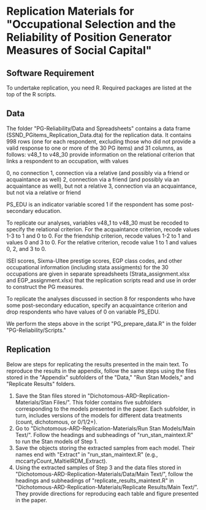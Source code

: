 # Replication Materials for "Occupational Selection and the Reliability of Position Generator Measures of Social Capital"

## Software Requirement

To undertake replication, you need R. Required packages are listed at the top of the R scripts.  

## Data

The folder "PG-Reliability/Data and Spreadsheets" contains a data frame (SSND_PGitems_Replication_Data.dta) for the replication data. It contains 998 rows (one for each respondent, excluding those who did not provide a valid response to one or more of the 30 PG items) and 31 columns, as follows:
v48_1 to v48_30 provide information on the relational criterion that links a respondent to an occupation, with values

  0, no connection
  1, connection via a relative (and possibly via a friend or acquaintance as well)
  2, connection via a friend (and possibly via an acquaintance as well), but not a relative
  3, connection via an acquaintance, but not via a relative or friend

PS_EDU is an indicator variable scored 1 if the respondent has some post-secondary education.

To replicate our analyses, variables v48_1 to v48_30 must be recoded to specify the relational criterion.
	For the acquaintance criterion, recode values 1-3 to 1 and 0 to 0.
	For the friendship criterion, recode values 1-2 to 1 and values 0 and 3 to 0.
	For the relative criterion, recode value 1 to 1 and values 0, 2, and 3 to 0.

ISEI scores, Sixma-Ultee prestige scores, EGP class codes, and other occupational information (including stata assigments) for the 30 occupations are given in separate spreadsheets (Strata_assignment.xlsx and EGP_assignment.xlsx) that the replication scripts read and use in order to construct the PG measures.

To replicate the analyses discussed in section 8 for respondents who have some post-secondary education, specify an acquaintance criterion and drop respondents who have values of 0 on variable PS_EDU.

We perform the steps above in the script "PG_prepare_data.R" in the folder "PG-Reliability/Scripts."

## Replication

Below are steps for replicating the results presented in the main text. To reproduce the results in the appendix, follow the same steps using the files stored in the "Appendix" subfolders of the "Data," "Run Stan Models," and "Replicate Results" folders.

  1. Save the Stan files stored in "Dichotomous-ARD-Replication-Materials/Stan Files/". This folder contains five subfolders corresponding to the models presented in the paper. Each subfolder, in turn, includes versions of the models for different data treatments (count, dichotomous, or 0/1/2+). 
  2. Go to "Dichotomous-ARD-Replication-Materials/Run Stan Models/Main Text/". Follow the headings and subheadings of "run_stan_maintext.R" to run the Stan models of Step 1. 
  3. Save the objects storing the extracted samples from each model. Their names end with "Extract" in "run_stan_maintext.R" (e.g., mccartyCount_MaltielRDM_Extract).
  4. Using the extracted samples of Step 3 and the data files stored in "Dichotomous-ARD-Replication-Materials/Data/Main Text/", follow the headings and subheadings of "replicate_results_maintext.R" in "Dichotomous-ARD-Replication-Materials/Replicate Results/Main Text/". They provide directions for reproducing each table and figure presented in the paper.

